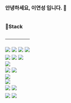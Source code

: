 ### 안녕하세요, 이연성 입니다. 👋



<!--
**JdiInkStone/JdiInkStone** is a ✨ _special_ ✨ repository because its `README.md` (this file) appears on your GitHub profile.

Here are some ideas to get you started:

- 🔭 I’m currently working on ...
- 🌱 I’m currently learning ...
- 👯 I’m looking to collaborate on ...
- 🤔 I’m looking for help with ...
- 💬 Ask me about ...
- 📫 How to reach me: ...
- 😄 Pronouns: ...
- ⚡ Fun fact: ...
-->



<div style="float:left">
 <h3>💪Stack<h2>
<hr>
<!-- 
<img src="https://img.shields.io/badge/-HTML5-E34F26?style=flat&logo=HTML5&logoColor=white"/> [skill_Name],[color_Code],[icon_Name],[Icon_Color->-->

<img src="https://img.shields.io/badge/HTML5-E34F26?logo=HTML5&logoColor=white">
<img src="https://img.shields.io/badge/CSS3-1572B6?logo=CSS3">
<img src="https://img.shields.io/badge/Javascript-F7DF1E?logo=javascript&logoColor=white">
<img src="https://img.shields.io/badge/JAVA-F80000?logo=JAVA"> <!-- java -->
<br>
<!-- Tool -->
<!-- Eclipse -->
<img src="https://img.shields.io/badge/Eclipse-2C2255?logo=eclipseide&logoColor=white">
<img src="https://img.shields.io/badge/JSP-F80000?logo=JSP"> <!-- jsp-->
<img src="https://img.shields.io/badge/Spring boot-36DB33F?logo=Spring&logoColor=white">
<br>
<!-- ORM -->
<!-- mybatis -->
<img src="https://img.shields.io/badge/Mybaits-black?logo="> 
<br>
<!-- LI -->
<!-- bootstarp -->
<img src="https://img.shields.io/badge/Bootstarp-black?logo="> 
<!-- thymeleaf -->
<img src="https://img.shields.io/badge/thymeleaf-005F0F?logo=thymeleaf&logoColor=white"> 
<br>
<!-- Plugin -->
<!-- Dbeaver -->
<img src="https://img.shields.io/badge/DBeaver-black?logo=thymeleaf&logoColor=white"> 
<br>
<!-- Maven --> 
<img src="https://img.shields.io/badge/Maven-3C71A36?logo=apachemaven&logoColor=white"> 
<!-- DBMS -->
<Br>
<!-- Oralce -->
<img src="https://img.shields.io/badge/Oracle-F80000?logo=Oracle"> <!-- maria DB --> 
<img src="https://img.shields.io/badge/Mariadb-003545?logo=mariadb"> 
<br>
<img src="https://img.shields.io/badge/GitHub-181717?logo=github&logoColor=white"> 
<img src="https://img.shields.io/badge/SourceTree-0052CC?logo=sourcetree&logoColor=white"> 

</div>

